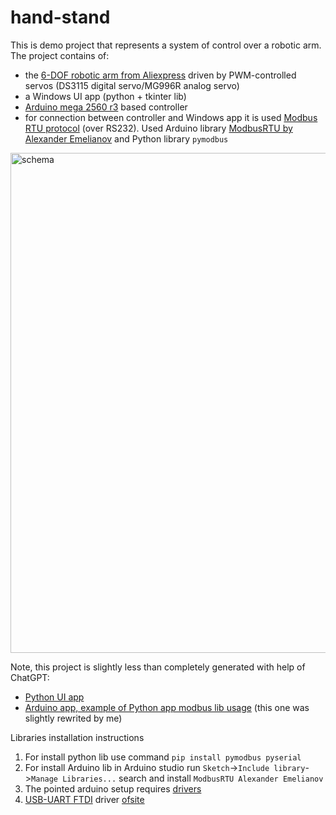 # hand-stand
This is demo project that represents a system of control over a robotic arm. 
The project contains of:
- the [6-DOF robotic arm from Aliexpress](https://s.click.aliexpress.com/e/_onTxvrz) driven by PWM-controlled servos (DS3115 digital servo/MG996R analog servo)
- a Windows UI app (python + tkinter lib)
- [Arduino mega 2560 r3](https://s.click.aliexpress.com/e/_ooQZD0n) based controller
- for connection between controller and Windows app it is used
[Modbus RTU protocol](https://en.wikipedia.org/wiki/Modbus#Modbus_RTU) (over RS232). 
Used Arduino library [ModbusRTU by Alexander Emelianov](https://github.com/Emelianov/modbus-esp8266) and Python library `pymodbus`

<img src="https://github.com/user-attachments/assets/6529b6bf-a7a1-4956-8d6c-602a50b0b4b3" alt="schema" width="800"/>

Note, this project is slightly less than completely generated with help of ChatGPT:
- [Python UI app](https://chatgpt.com/share/67df3fd8-3cd4-8003-992e-2c174c5f28f8)
- [Arduino app, example of Python app modbus lib usage](https://chatgpt.com/share/67df3fd8-3cd4-8003-992e-2c174c5f28f8) (this one was slightly rewrited by me)

Libraries installation instructions
1. For install python lib use command `pip install pymodbus pyserial`
2. For install Arduino lib in Arduino studio run 
`Sketch`->`Include library`->`Manage Libraries...` search and install `ModbusRTU Alexander Emelianov`
3. The pointed arduino setup requires [drivers](http://www.wch.cn/downloads/CH341SER_ZIP.html )
4. [USB-UART FTDI](https://s.click.aliexpress.com/e/_oE8zASH) driver [ofsite](https://ftdichip.com/drivers/vcp-drivers/)